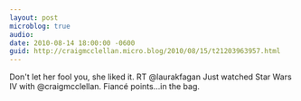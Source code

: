 ```yaml
---
layout: post
microblog: true
audio: 
date: 2010-08-14 18:00:00 -0600
guid: http://craigmcclellan.micro.blog/2010/08/15/t21203963957.html
---
```

Don't let her fool you, she liked it. RT @laurakfagan Just watched Star Wars IV with @craigmcclellan. Fiancé points...in the bag.

